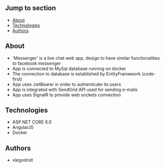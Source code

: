 ## Jump to section
* [About](#about)
* [Technologies](#technologies)
* [Authors](#authors)

## About
* 'Messenger' is a live chat web app, design to have similar functionalities to facebook messenger
* App is connected to MySql database running on docker
* The connection to database is established by EntityFramework (code-first)
* App uses JwtBearer in order to authenticate its users
* App is integrated with SendGrid API used for sending e-mails 
* App uses SignalR to provide web sockets connection

## Technologies
* ASP.NET CORE 6.0 
* AngularJS
* Docker

## Authors
* xlegodroit